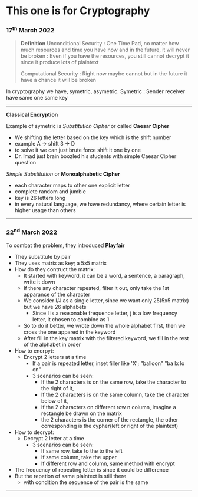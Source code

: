 # This one is for Cryptography

### 17<sup>th</sup> March 2022

> **Definition**
> Unconditional Security
> : One Time Pad, no matter how much resources and time you have now and in the future, it will never be broken
> : Even if you have the resources, you still cannot decrypt it since it produce lots of plaintext
>
> Computational Security
> : Right now maybe cannot but in the future it have a chance it will be broken
>

In cryptography we have, symetric, asymetric.
Symetric
: Sender receiver have same one same key

***

**Classical Encryption**

Example of symetric is *Substitution Cipher* or called **Caesar Cipher**
- We shifting the letter based on the key which is the shift number
- example A -> shift 3 -> D
- to solve it we can just brute force shift it one by one
- Dr. Imad just brain boozled his students with simple Caesar Cipher question

*Simple Substitution* or **Monoalphabetic Cipher**
- each character maps to other one explicit letter
- complete random and jumble
- key is 26 letters long
- in every natural language, we have redundancy, where certain letter is higher usage than others

***

### 22<sup>nd</sup> March 2022

To combat the problem, they introduced **Playfair**  
- They substitute by pair
- They uses matrix as key; a 5x5 matrix
- How do they contruct the matrix:
  - It started with keyword, it can be a word, a sentence, a paragraph, write it down
  - If there any character repeated, filter it out, only take the 1st apparance of the character
  - We consider I/J as a single letter, since we want only 25(5x5 matrix) but we have 26 alphabets
    - Since I is a reasonable frequence letter, j is a low frequency letter, it chosen to combine as 1
  - So to do it better, we wrote down the whole alphabet first, then we cross the one appared in the keyword
  - After fill in the key matrix with the filtered keyword, we fill in the rest of the alphabet in order
- How to encrpyt:
  - Encrypt 2 letters at a time
    - If a pair is repeated letter, inset filler like 'X'; "balloon" "ba lx lo on"
    - 3 scenarios can be seen:
      - If the 2 characters is on the same row, take the character to the right of it,
      - If the 2 characters is on the same column, take the character below of it,
      - If the 2 characters on different row n column, imagine a rectangle be drawn on the matrix
      - the 2 characters is the corner of the rectangle, the other corresponding is the cypher(left or right of the plaintext)
- How to decrypt:
  - Decrypt 2 letter at a time
    - 3 scenarios can be seen:
      - If same row, take to the to the left
      - If same column, take the upper
      - If different row and column, same method with encrypt
- The frequency of repeating letter is since it could be difference
- But the repetion of same plaintext is still there
  - with condition the sequence of the pair is the same

***




